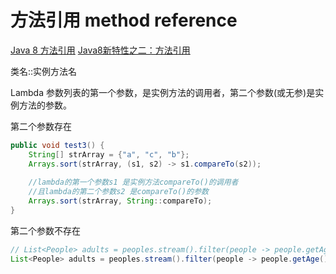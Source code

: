 # 方法引用 method reference

[Java 8 方法引用](https://blog.csdn.net/y_k_y/article/details/84632993)
[Java8新特性之二：方法引用](https://www.cnblogs.com/wuhenzhidu/p/10727065.html)

类名::实例方法名

Lambda 参数列表的第一个参数，是实例方法的调用者，第二个参数(或无参)是实例方法的参数。

第二个参数存在

```java
public void test3() {
    String[] strArray = {"a", "c", "b"};
    Arrays.sort(strArray, (s1, s2) -> s1.compareTo(s2));
 
    //lambda的第一个参数s1 是实例方法compareTo()的调用者
    //且lambda的第二个参数s2 是compareTo()的参数
    Arrays.sort(strArray, String::compareTo);
}
```

第二个参数不存在

```java
// List<People> adults = peoples.stream().filter(people -> people.getAge() > 18).map(peopel -> people.getName()).collect(Collectors.toList());
List<People> adults = peoples.stream().filter(people -> people.getAge() > 18).map(People::getName()).collect(Collectors.toList());
```
